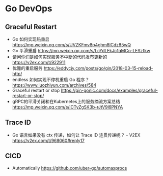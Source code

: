 # Go DevOps

## Graceful Restart
- Go 如何实现热重启 https://mp.weixin.qq.com/s/UVZKFmv8p4ghm8ICdz85wQ
- Go 平滑重启 https://mp.weixin.qq.com/s/LcYdLEkJc1qMCn-LESzfkw
- 请问你们是如何实现服务不中断的代码发布更新的 https://v2ex.com/t/922911
- 优雅的重启服务 https://eddycjy.com/posts/go/gin/2018-03-15-reload-http/
- endless 如何实现不停机重启 Go 程序？https://www.luozhiyun.com/archives/584
- Graceful restart or stop https://gin-gonic.com/docs/examples/graceful-restart-or-stop/
- gRPC的平滑关闭和在Kubernetes上的服务摘流方案总结 https://mp.weixin.qq.com/s/lCTyZgSK3b-rJtV9l6PNYA


## Trace ID
- Go 语言如果没有 ctx 传递，如何让 Trace ID 连贯传递呢？ - V2EX https://v2ex.com/t/968060#reply17

## CICD
- Automatically https://github.com/uber-go/automaxprocs
